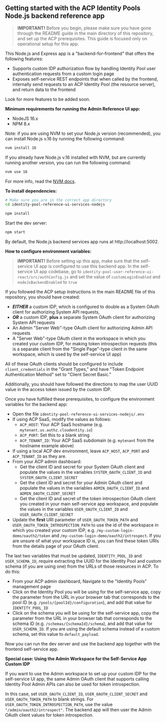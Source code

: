 ## Getting started with the ACP Identity Pools Node.js backend reference app

> **IMPORTANT!** Before you begin, please make sure you have gone through the README guide in the main directory of this repository, and set up the ACP prerequisites. This guide is focused only on operational setup for this app.

This Node.js and Express app is a "backend-for-frontend" that offers the following features:

- Supports custom IDP authorization flow by handling Identity Pool user authentication requests from a custom login page
- Exposes self-service REST endpoints that when called by the frontend, internally send requests to an ACP Identity Pool (the resource server), and return data to the frontend

Look for more features to be added soon.

**Minimum requirements for running the Admin Reference UI app:**

- NodeJS 16.x
- NPM 8.x

Note: if you are using NVM to set your Node.js version (recommended), you can install Node.js v.16 by running the following command:

```bash
nvm install 16
```

If you already have Node.js v.16 installed with NVM, but are currently running another version, you can run the following command:

```bash
nvm use 16
```

For more info, read the [NVM docs](https://github.com/nvm-sh/nvm#intro).

**To install dependencies:**

```bash
# Make sure you are in the correct app directory
cd identity-pool-reference-ui-services-nodejs

npm install
```

Start the dev server:

```bash
npm start
```

By default, the Node.js backend services app runs at http://localhost:5002.

**How to configure environment variables:**

> **IMPORTANT!** Before setting up this app, make sure that the self-service UI app is configured to use this backend app. In the self-service UI app codebase, go to `identity-pool-user-reference-ui-react/src/authConfig.js` and set the value of `customLoginEnabled` and `nodeJsBackendEnabled` to `true`

If you followed the ACP setup instructions in the main README file of this repository, you should have created:

- **_EITHER_** a custom IDP, which is configured to double as a System OAuth client for authorizing System API requests,
- **_OR_** a custom IDP, **plus** a separate System OAuth client for authorizing System API requests
- An Admin "Server Web"-type OAuth client for authorizing Admin API requests
- A "Server Web"-type OAuth client in the workspace in which you created your custom IDP, for making token introspection requests (this is a separate client from the "Single Page"-type client in the same workspace, which is used by the self-service UI app)

All of these OAuth clients should be configured to include `client_credentials` in the "Grant Types," and have "Token Endpoint Authentication Method" set to "Client Secret Basic."

Additionally, you should have followed the directions to map the user UUID value in the access token issued by the custom IDP.

Once you have fulfilled these prerequisites, to configure the environment variables for the backend app:

- Open the file `identity-pool-reference-ui-services-nodejs/.env`
- If using ACP SaaS, modify the values as follows:
  - `ACP_HOST`: Your ACP SaaS hostname (e.g. `mytenant.us.authz.cloudentity.io`)
  - `ACP_PORT`: Set this to a blank string
  - `ACP_TENANT_ID`: Your ACP SaaS subdomain (e.g. `mytenant` from the hostname example above)
- If using a local ACP dev environment, leave `ACP_HOST`, `ACP_PORT` and `ACP_TENANT_ID` as they are.
- From your ACP admin dashboard:
  - Get the client ID and secret for your System OAuth client and populate the values in the variables `SYSTEM_OAUTH_CLIENT_ID` and `SYSTEM_OAUTH_CLIENT_SECRET`
  - Get the client ID and secret for your Admin OAuth client and populate the values in the variables `ADMIN_OAUTH_CLIENT_ID` and `ADMIN_OAUTH_CLIENT_SECRET`
  - Get the client ID and secret of the token introspection OAuth client you created in your main self-service app workspace, and populate the values in the variables `USER_OAUTH_CLIENT_ID` and `USER_OAUTH_CLIENT_SECRET`
- Update the **first** URI parameter of `USER_OAUTH_TOKEN_PATH` and `USER_OAUTH_TOKEN_INTROSPECTION_PATH` to use the id of the workspace in which you created your custom IDP, e.g. `/my-custom-login-demo/oauth2/token` and `/my-custom-login-demo/oauth2/introspect`. If you are unsure of what your workspace ID is, you can find these token URIs from the details page of your OAuth client.

The last two variables that must be updated, `IDENTITY_POOL_ID` and `USER_SCHEMA_ID`, require extracting the UUID for the Identity Pool and custom schema (if you are using one) from the URLs of those resources in ACP. To do this:

- From your ACP admin dashboard, Navigate to the "Identity Pools" management page
- Click on the Identity Pool you will be using for the self-service app, copy the parameter from the URL in your browser tab that corresponds to the pool ID (e.g. `/pools/{poolId}/configuration`), and add that value for `IDENTITY_POOL_ID`
- Click on the schema you will be using for the self-service app, copy the parameter from the URL in your browser tab that corresponds to the schema ID (e.g. `/schemas/{schemaId}/schema`), and add that value for `USER_SCHEMA_ID`. If you are using the default schema instead of a custom schema, set this value to `default_payload`.

Now you can run the dev server and use the backend app together with the frontend self-service app.

**Special case: Using the Admin Workspace for the Self-Service App Custom IDP**

If you want to use the Admin workspace to set up your custom IDP for the self-service UI app, the same Admin OAuth client that supports calling Identity Pool Admin APIs can also be used for token introspection.

In this case, set `USER_OAUTH_CLIENT_ID`, `USER_OAUTH_CLIENT_SECRET` and `USER_OAUTH_TOKEN_PATH` to blank strings. For `USER_OAUTH_TOKEN_INTROSPECTION_PATH`, use the value `"/admin/oauth2/introspect"`. The backend app will then user the Admin OAuth client values for token introspection.
